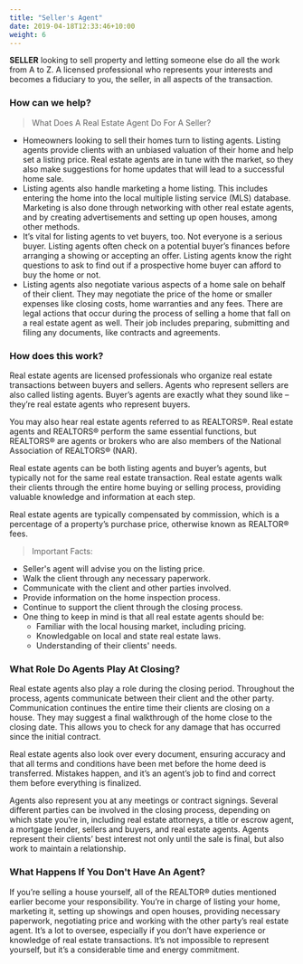 ```yaml
---
title: "Seller's Agent"
date: 2019-04-18T12:33:46+10:00
weight: 6
---
```


**SELLER** looking to sell property and letting someone else do all the work from A to Z. A licensed professional who represents your interests and becomes a fiduciary to you, the seller, in all aspects of the transaction.

### How can we help?

> What Does A Real Estate Agent Do For A Seller?
- Homeowners looking to sell their homes turn to listing agents. Listing agents provide clients with an unbiased valuation of their home and help set a listing price. Real estate agents are in tune with the market, so they also make suggestions for home updates that will lead to a successful home sale.
- Listing agents also handle marketing a home listing. This includes entering the home into the local multiple listing service (MLS) database. Marketing is also done through networking with other real estate agents, and by creating advertisements and setting up open houses, among other methods.
- It’s vital for listing agents to vet buyers, too. Not everyone is a serious buyer. Listing agents often check on a potential buyer’s finances before arranging a showing or accepting an offer. Listing agents know the right questions to ask to find out if a prospective home buyer can afford to buy the home or not.
- Listing agents also negotiate various aspects of a home sale on behalf of their client. They may negotiate the price of the home or smaller expenses like closing costs, home warranties and any fees. There are legal actions that occur during the process of selling a home that fall on a real estate agent as well. Their job includes preparing, submitting and filing any documents, like contracts and agreements.

### How does this work?
Real estate agents are licensed professionals who organize real estate transactions between buyers and sellers. Agents who represent sellers are also called listing agents. Buyer’s agents are exactly what they sound like – they’re real estate agents who represent buyers.

You may also hear real estate agents referred to as REALTORS®. Real estate agents and REALTORS® perform the same essential functions, but REALTORS® are agents or brokers who are also members of the National Association of REALTORS® (NAR).

Real estate agents can be both listing agents and buyer’s agents, but typically not for the same real estate transaction. Real estate agents walk their clients through the entire home buying or selling process, providing valuable knowledge and information at each step.

Real estate agents are typically compensated by commission, which is a percentage of a property’s purchase price, otherwise known as REALTOR® fees.

> Important Facts:
- Seller's agent will advise you on the listing price.
- Walk the client through any necessary paperwork.
- Communicate with the client and other parties involved.
- Provide information on the home inspection process.
- Continue to support the client through the closing process.
- One thing to keep in mind is that all real estate agents should be:
  - Familiar with the local housing market, including pricing.
  - Knowledgable on local and state real estate laws.
  - Understanding of their clients' needs.

### What Role Do Agents Play At Closing?
Real estate agents also play a role during the closing period. Throughout the process, agents communicate between their client and the other party. Communication continues the entire time their clients are closing on a house. They may suggest a final walkthrough of the home close to the closing date. This allows you to check for any damage that has occurred since the initial contract.

Real estate agents also look over every document, ensuring accuracy and that all terms and conditions have been met before the home deed is transferred. Mistakes happen, and it’s an agent’s job to find and correct them before everything is finalized.

Agents also represent you at any meetings or contract signings. Several different parties can be involved in the closing process, depending on which state you’re in, including real estate attorneys, a title or escrow agent, a mortgage lender, sellers and buyers, and real estate agents. Agents represent their clients’ best interest not only until the sale is final, but also work to maintain a relationship.

### What Happens If You Don't Have An Agent?
If you’re selling a house yourself, all of the REALTOR® duties mentioned earlier become your responsibility. You’re in charge of listing your home, marketing it, setting up showings and open houses, providing necessary paperwork, negotiating price and working with the other party’s real estate agent. It’s a lot to oversee, especially if you don’t have experience or knowledge of real estate transactions. It’s not impossible to represent yourself, but it’s a considerable time and energy commitment.
